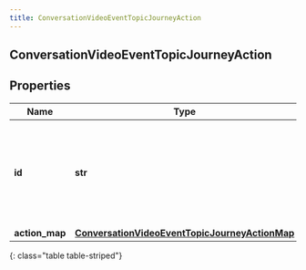 ```yaml
---
title: ConversationVideoEventTopicJourneyAction
---
```

## ConversationVideoEventTopicJourneyAction

## Properties

|Name | Type | Description | Notes|
|------------ | ------------- | ------------- | -------------|
| **id** | **str** | The ID of an action from the Journey System (an action is spawned from an actionMap) | [optional] |
| **action_map** | [**ConversationVideoEventTopicJourneyActionMap**](ConversationVideoEventTopicJourneyActionMap.html) |  | [optional] |
{: class="table table-striped"}


